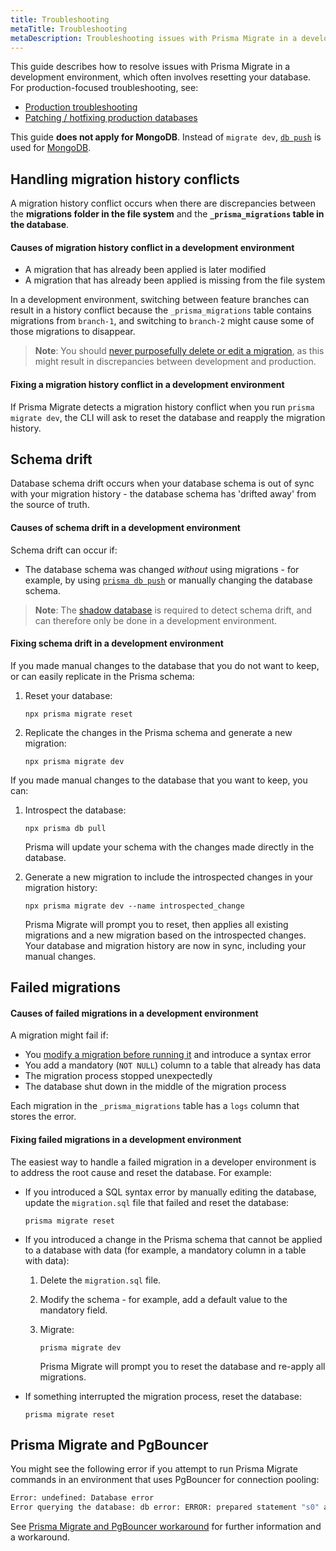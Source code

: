 ```yaml
---
title: Troubleshooting
metaTitle: Troubleshooting
metaDescription: Troubleshooting issues with Prisma Migrate in a development environment.
---
```


<!-- TopBlock -->

This guide describes how to resolve issues with Prisma Migrate in a development environment, which often involves resetting your database. For production-focused troubleshooting, see:

- [Production troubleshooting](/orm/prisma-migrate/workflows/patching-and-hotfixing)
- [Patching / hotfixing production databases](/orm/prisma-migrate/workflows/patching-and-hotfixing)

<!-- Admonition -->

This guide **does not apply for MongoDB**.<!-- br -->
Instead of `migrate dev`, [`db push`](/orm/prisma-migrate/workflows/prototyping-your-schema) is used for [MongoDB](/orm/overview/databases/mongodb).

## Handling migration history conflicts

A migration history conflict occurs when there are discrepancies between the **migrations folder in the file system** and the **`_prisma_migrations` table in the database**.

#### Causes of migration history conflict in a development environment

- A migration that has already been applied is later modified
- A migration that has already been applied is missing from the file system

In a development environment, switching between feature branches can result in a history conflict because the `_prisma_migrations` table contains migrations from `branch-1`, and switching to `branch-2` might cause some of those migrations to disappear.

> **Note**: You should [never purposefully delete or edit a migration](/orm/prisma-migrate/understanding-prisma-migrate/migration-histories#do-not-edit-or-delete-migrations-that-have-been-applied), as this might result in discrepancies between development and production.

#### Fixing a migration history conflict in a development environment

If Prisma Migrate detects a migration history conflict when you run `prisma migrate dev`, the CLI will ask to reset the database and reapply the migration history.

## Schema drift

Database schema drift occurs when your database schema is out of sync with your migration history - the database schema has 'drifted away' from the source of truth.

#### Causes of schema drift in a development environment

Schema drift can occur if:

- The database schema was changed _without_ using migrations - for example, by using [`prisma db push`](/orm/reference/prisma-cli-reference#db-push) or manually changing the database schema.

> **Note**: The [shadow database](/orm/prisma-migrate/understanding-prisma-migrate/shadow-database) is required to detect schema drift, and can therefore only be done in a development environment.

#### Fixing schema drift in a development environment

If you made manual changes to the database that you do not want to keep, or can easily replicate in the Prisma schema:

1. Reset your database:

   ```terminal
   npx prisma migrate reset
   ```

1. Replicate the changes in the Prisma schema and generate a new migration:

   ```terminal
   npx prisma migrate dev
   ```

If you made manual changes to the database that you want to keep, you can:

1. Introspect the database:

   ```terminal
   npx prisma db pull
   ```

   Prisma will update your schema with the changes made directly in the database.

1. Generate a new migration to include the introspected changes in your migration history:

   ```terminal
   npx prisma migrate dev --name introspected_change
   ```

   Prisma Migrate will prompt you to reset, then applies all existing migrations and a new migration based on the introspected changes. Your database and migration history are now in sync, including your manual changes.

## Failed migrations

#### Causes of failed migrations in a development environment

A migration might fail if:

- You [modify a migration before running it](/orm/prisma-migrate/workflows/customizing-migrations) and introduce a syntax error
- You add a mandatory (`NOT NULL`) column to a table that already has data
- The migration process stopped unexpectedly
- The database shut down in the middle of the migration process

Each migration in the `_prisma_migrations` table has a `logs` column that stores the error.

#### Fixing failed migrations in a development environment

The easiest way to handle a failed migration in a developer environment is to address the root cause and reset the database. For example:

- If you introduced a SQL syntax error by manually editing the database, update the `migration.sql` file that failed and reset the database:

  ```terminal
  prisma migrate reset
  ```

- If you introduced a change in the Prisma schema that cannot be applied to a database with data (for example, a mandatory column in a table with data):
  1. Delete the `migration.sql` file.

  2. Modify the schema - for example, add a default value to the mandatory field.

  3. Migrate:

     ```terminal
     prisma migrate dev
     ```

     Prisma Migrate will prompt you to reset the database and re-apply all migrations.

- If something interrupted the migration process, reset the database:

  ```terminal
  prisma migrate reset
  ```

## Prisma Migrate and PgBouncer

You might see the following error if you attempt to run Prisma Migrate commands in an environment that uses PgBouncer for connection pooling:

```bash
Error: undefined: Database error
Error querying the database: db error: ERROR: prepared statement "s0" already exists
```

See [Prisma Migrate and PgBouncer workaround](/orm/prisma-client/setup-and-configuration/databases-connections/pgbouncer) for further information and a workaround.
